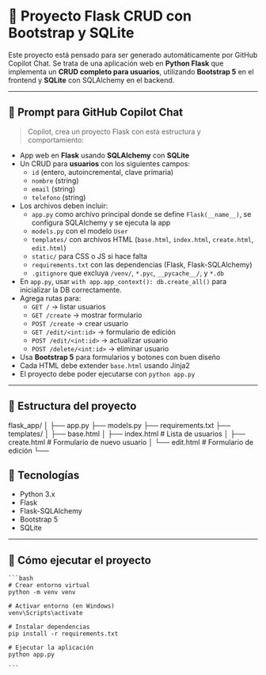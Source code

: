 # 🚀 Proyecto Flask CRUD con Bootstrap y SQLite

Este proyecto está pensado para ser generado automáticamente por GitHub Copilot Chat. Se trata de una aplicación web en **Python Flask** que implementa un **CRUD completo para usuarios**, utilizando **Bootstrap 5** en el frontend y **SQLite** con SQLAlchemy en el backend.

---

## 🧠 Prompt para GitHub Copilot Chat

> Copilot, crea un proyecto Flask con esta estructura y comportamiento:

- App web en **Flask** usando **SQLAlchemy** con **SQLite**
- Un CRUD para **usuarios** con los siguientes campos:
  - `id` (entero, autoincremental, clave primaria)
  - `nombre` (string)
  - `email` (string)
  - `telefono` (string)
- Los archivos deben incluir:
  - `app.py` como archivo principal donde se define `Flask(__name__)`, se configura SQLAlchemy y se ejecuta la app
  - `models.py` con el modelo `User`
  - `templates/` con archivos HTML (`base.html`, `index.html`, `create.html`, `edit.html`)
  - `static/` para CSS o JS si hace falta
  - `requirements.txt` con las dependencias (Flask, Flask-SQLAlchemy)
  - `.gitignore` que excluya `/venv/`, `*.pyc`, `__pycache__/`, y `*.db`
- En `app.py`, usar `with app.app_context(): db.create_all()` para inicializar la DB correctamente.
- Agrega rutas para:
  - `GET /` → listar usuarios
  - `GET /create` → mostrar formulario
  - `POST /create` → crear usuario
  - `GET /edit/<int:id>` → formulario de edición
  - `POST /edit/<int:id>` → actualizar usuario
  - `POST /delete/<int:id>` → eliminar usuario
- Usa **Bootstrap 5** para formularios y botones con buen diseño
- Cada HTML debe extender `base.html` usando Jinja2
- El proyecto debe poder ejecutarse con `python app.py`

---

## 📁 Estructura del proyecto

flask_app/
│
├── app.py
├── models.py
├── requirements.txt
├── templates/
│ ├── base.html
│ ├── index.html # Lista de usuarios
│ ├── create.html # Formulario de nuevo usuario
│ └── edit.html # Formulario de edición
└── 


## 📌 Tecnologías

- Python 3.x
- Flask
- Flask-SQLAlchemy
- Bootstrap 5
- SQLite

---

## 🧪 Cómo ejecutar el proyecto

    ```bash
    # Crear entorno virtual
    python -m venv venv

    # Activar entorno (en Windows)
    venv\Scripts\activate

    # Instalar dependencias
    pip install -r requirements.txt

    # Ejecutar la aplicación
    python app.py

    ```


